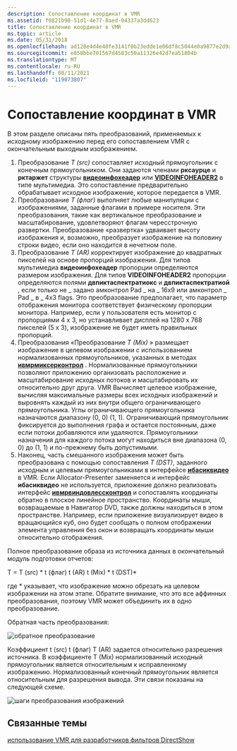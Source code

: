 ```yaml
---
description: Сопоставление координат в VMR
ms.assetid: f0821b90-51d1-4e77-8aed-04337a3dd623
title: Сопоставление координат в VMR
ms.topic: article
ms.date: 05/31/2018
ms.openlocfilehash: ad128e4d4e40fe3141f0b23edde1e06df8c5044e0a9877e2d9a2fcc3f293a9fd
ms.sourcegitcommit: e858bbe701567d4583c50a11326e42d7ea51804b
ms.translationtype: MT
ms.contentlocale: ru-RU
ms.lasthandoff: 08/11/2021
ms.locfileid: "119073807"
---
```

# <a name="coordinate-mapping-in-the-vmr"></a>Сопоставление координат в VMR

В этом разделе описаны пять преобразований, применяемых к исходному изображению перед его сопоставлением VMR с окончательным выходным изображением.

1.  Преобразование *T (src)* сопоставляет исходный прямоугольник с конечным прямоугольником. Они задаются членами **рксаурце** и **рктаржет** структуры [**видеоинфохеадер**](/previous-versions/windows/desktop/api/amvideo/ns-amvideo-videoinfoheader) или [**VIDEOINFOHEADER2**](/previous-versions/windows/desktop/api/dvdmedia/ns-dvdmedia-videoinfoheader2) в типе мультимедиа. Это сопоставление предварительно обрабатывает исходное изображение, которое передается в VMR.
2.  Преобразование *T (флаг)* выполняет любые манипуляции с изображениями, заданные флагами в примере носителя. Эти преобразования, такие как вертикальное преобразование и масштабирование, удовлетворяют флагам чересстрочную развертки. Преобразование «развертка» удваивает высоту изображения и, возможно, преобразует изображение на половину строки видео, если оно находится в нечетном поле.
3.  Преобразование *T (AR)* корректирует изображение до квадратных пикселей на основе пропорций изображения. Для типов мультимедиа **видеоинфохеадер** пропорции определяются размером изображения. Для типов **VIDEOINFOHEADER2** пропорции определяются полями **двпиктаспектратиокс** и **двпиктаспектратиой** , если только не \_ задано амконтрол Pad \_ на \_ 16x9 или амконтрол \_ Pad \_ в \_ 4x3 flags. Это преобразование предполагает, что параметр отображения монитора соответствует физическому пропорции монитора. Например, если у пользователя есть монитор с пропорциями 4 x 3, но устанавливает дисплей на 1280 x 768 пикселей (5 x 3), изображение не будет иметь правильных пропорций.
4.  Преобразования «Преобразование *T (Mix)* » размещает изображение в целевом изображении с использованием нормализованных прямоугольников, указанных в методах [**ивмрмиксерконтрол**](/windows/desktop/api/Strmif/nn-strmif-ivmrmixercontrol) . Нормализованные прямоугольники позволяют приложению организовать расположение и масштабирование исходных потоков и масштабировать их относительно друг друга. VMR Вычисляет целевое изображение, вычисляя максимальные размеры всех исходных изображений и выровнять каждый из них внутри общего ограничивающего прямоугольника. Углы ограничивающего прямоугольника назначаются диапазону (0, 0) (1, 1). Ограничивающий прямоугольник фиксируется до выполнения графа и остается постоянным, даже если потоки добавляются или удаляются. Прямоугольники назначения для каждого потока могут находиться вне диапазона (0, 0) до (1, 1) и по-прежнему быть допустимыми.
5.  Наконец, часть смешанного изображения может быть преобразована с помощью сопоставления *T (DST)*, заданного исходным и целевым прямоугольниками в интерфейсе [**ибасиквидео**](/windows/desktop/api/Control/nn-control-ibasicvideo) в VMR. Если Allocator-Presenter заменяется и интерфейс **ибасиквидео** не используется, приложение должно реализовать интерфейс [**ивмрвиндовлессконтрол**](/windows/desktop/api/Strmif/nn-strmif-ivmrwindowlesscontrol) и сопоставлять координаты обратно в плоское линейное пространство. Координаты мыши, возвращаемые в Навигатор DVD, также должны находиться в этом пространстве. Например, если приложение визуализирует видео в вращающийся куб, оно будет сообщать о полном отображении элемента управления без окон и возвращать координаты мыши относительно отображения.

Полное преобразование образа из источника данных в окончательный модуль подготовки отчетов:

T = T (src) \* t (флаг) t (AR) t (Mix) \* t (DST)\*

где \* указывает, что изображение можно обрезать на целевом изображении на этом этапе. Обратите внимание, что это все аффинных преобразования, поэтому VMR может объединить их в одно преобразование.

Обратная часть преобразования:

![обратное преобразование](images/vmrmapping-t-1.png)

Коэффициент t (src) t (флаг) T (AR) задается относительно разрешения источника. В коэффициенте T (Mix) нормализованный исходный прямоугольник является относительным к исправленному изображению. Нормализованный конечный прямоугольник является относительным для разрешения вывода. Эти связи показаны на следующей схеме.

![шаги преобразования изображений](images/vmrmapping-transform-steps.png)

## <a name="related-topics"></a>Связанные темы

<dl> <dt>

[использование VMR для разработчиков фильтров DirectShow](using-the-vmr-for-directshow-filter-developers.md)
</dt> </dl>

 

 




